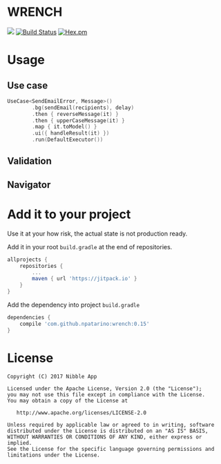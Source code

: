 WRENCH
========
[![](https://jitpack.io/v/npatarino/wrench.svg)](https://jitpack.io/#npatarino/wrench)
[![Build Status](https://travis-ci.org/npatarino/wrench.svg?branch=master)](https://travis-ci.org/npatarino/wrench)
[![Hex.pm](https://img.shields.io/hexpm/l/plug.svg)](http://www.apache.org/licenses/LICENSE-2.0)

# Usage

## Use case

```kotlin
UseCase<SendEmailError, Message>()
        .bg(sendEmail(recipients), delay)
        .then { reverseMessage(it) }
        .then { upperCaseMessage(it) }
        .map { it.toModel() }
        .ui({ handleResult(it) })
        .run(DefaultExecutor())
```

## Validation

## Navigator

# Add it to your project

Use it at your how risk, the actual state is not production ready.

Add it in your root `build.gradle` at the end of repositories.

```groovy
allprojects {
    repositories {
        ...
        maven { url 'https://jitpack.io' }
    }
}
```

Add the dependency into project `build.gradle`

```groovy
dependencies {
    compile 'com.github.npatarino:wrench:0.15'
}
```

# License

    Copyright (C) 2017 Nibble App

    Licensed under the Apache License, Version 2.0 (the "License");
    you may not use this file except in compliance with the License.
    You may obtain a copy of the License at

       http://www.apache.org/licenses/LICENSE-2.0

    Unless required by applicable law or agreed to in writing, software
    distributed under the License is distributed on an "AS IS" BASIS,
    WITHOUT WARRANTIES OR CONDITIONS OF ANY KIND, either express or implied.
    See the License for the specific language governing permissions and
    limitations under the License.
